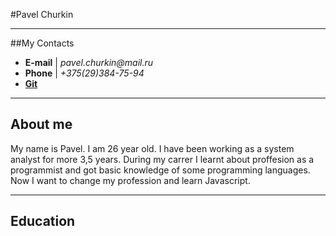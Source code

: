

#Pavel Churkin
_________________________________

##My Contacts
* **E-mail**            |     _pavel.churkin@mail.ru_                    
* **Phone**             |    _+375(29)384-75-94_
* **[Git](https://github.com/Insikynwa)**              



------------------------------------------------

About me
--------------------------------------------------
My name is Pavel. I am 26 year old. I have been working as a system analyst for more 3,5 years. During my carrer I learnt about proffesion as a programmist and got  basic knowledge of some programming languages. Now I want to change my profession and learn Javascript.
_______________________________________
Education
---------------------------------------

